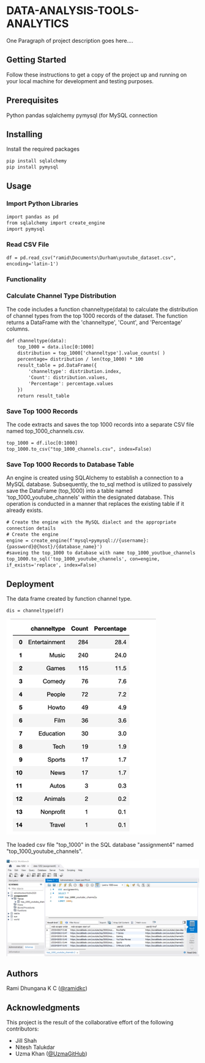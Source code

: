 # DATA-ANALYSIS-TOOLS-ANALYTICS 
One Paragraph of project description goes here....

## Getting Started
Follow these instructions to get a copy of the project up and running on your local machine for development and testing purposes.

## Prerequisites
Python
pandas
sqlalchemy
pymysql (for MySQL connection

## Installing
Install the required packages
```
pip install sqlalchemy
pip install pymysql

```
## Usage
### Import Python Libraries
```
import pandas as pd
from sqlalchemy import create_engine
import pymysql
```
### Read CSV File

```
df = pd.read_csv("ramid\Documents\Durham\youtube_dataset.csv", encoding='latin-1')
```

### Functionality
### Calculate Channel Type Distribution

The code includes a function channeltype(data) to calculate the distribution of channel types from the top 1000 records of the dataset. The function returns a DataFrame with the 'channeltype', 'Count', and 'Percentage' columns.
```
def channeltype(data):
    top_1000 = data.iloc[0:1000]
    distribution = top_1000['channeltype'].value_counts( )
    percentage= distribution / len(top_1000) * 100
    result_table = pd.DataFrame({
        'channeltype': distribution.index,
        'Count': distribution.values,
        'Percentage': percentage.values
    })
    return result_table

```
### Save Top 1000 Records
The code extracts and saves the top 1000 records into a separate CSV file named top_1000_channels.csv.
```
top_1000 = df.iloc[0:1000]
top_1000.to_csv("top_1000_channels.csv", index=False)

```

### Save Top 1000 Records to Database Table
An engine is created using SQLAlchemy to establish a connection to a MySQL database. Subsequently, the to_sql method is utilized to passively save the DataFrame (top_1000) into a table named 'top_1000_youtube_channels' within the designated database. This operation is conducted in a manner that replaces the existing table if it already exists. 

```
# Create the engine with the MySQL dialect and the appropriate connection details
# Create the engine
engine = create_engine(f'mysql+pymysql://{username}:{password}@{host}/{database_name}')
#saveing the top_1000 to database with name top_1000_youtbue_channels
top_1000.to_sql('top_1000_youtube_channels', con=engine, if_exists='replace', index=False)

```
## Deployment
The data frame created by function channel type.
```
dis = channeltype(df)
```
![Alt Text](Picture1.png)

The loaded csv file "top_1000" in the SQL database "assignment4" named "top_1000_youtube_channels".

![Alt Text](Picture2.jpg)
## Authors
Rami Dhungana K C  ([@ramidkc](https://github.com/ramidkc))

## Acknowledgments
This project is the result of the collaborative effort of the following contributors:

- Jill Shah
- Nitesh Talukdar
- Uzma Khan ([@UzmaGitHub](https://github.com/UzmaGithub))

